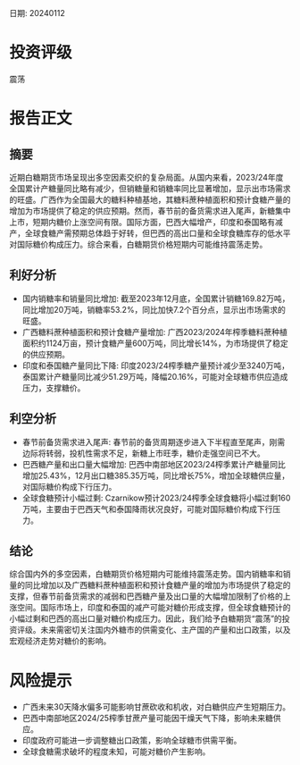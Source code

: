 
日期: 20240112

# 投资评级

震荡

# 报告正文

## 摘要

近期白糖期货市场呈现出多空因素交织的复杂局面。从国内来看，2023/24年度全国累计产糖量同比略有减少，但销糖量和销糖率同比显著增加，显示出市场需求的旺盛。广西作为全国最大的糖料种植基地，其糖料蔗种植面积和预计食糖产量的增加为市场提供了稳定的供应预期。然而，春节前的备货需求进入尾声，新糖集中上市，短期内糖价上涨空间有限。国际方面，巴西大幅增产，印度和泰国略有减产，全球食糖产需预期总体趋于好转，但巴西的高出口量和全球食糖库存的低水平对国际糖价构成压力。综合来看，白糖期货价格短期内可能维持震荡走势。

## 利好分析

* 国内销糖率和销量同比增加: 截至2023年12月底，全国累计销糖169.82万吨，同比增加20万吨，销糖率53.2%，同比加快7.2个百分点，显示出市场需求的旺盛。
* 广西糖料蔗种植面积和预计食糖产量增加: 广西2023/2024年榨季糖料蔗种植面积约1124万亩，预计食糖产量600万吨，同比增长14%，为市场提供了稳定的供应预期。
* 印度和泰国糖产量同比下降: 印度2023/24榨季糖产量预计减少至3240万吨，泰国累计产糖量同比减少51.29万吨，降幅20.16%，可能对全球糖市供应造成压力，支撑糖价。

## 利空分析

* 春节前备货需求进入尾声: 春节前的备货周期逐步进入下半程直至尾声，刚需边际将转弱，投机性需求不足，新糖上市旺季，糖价走强空间已不大。
* 巴西糖产量和出口量大幅增加: 巴西中南部地区2023/24榨季累计产糖量同比增加25.43%，12月出口糖385.35万吨，同比增长75%，增加全球糖供应量，对国际糖价构成下行压力。
* 全球食糖预计小幅过剩: Czarnikow预计2023/24榨季全球食糖将小幅过剩160万吨，主要由于巴西天气和泰国降雨状况良好，可能对国际糖价构成下行压力。

## 结论

综合国内外的多空因素，白糖期货价格短期内可能维持震荡走势。国内销糖率和销量的同比增加以及广西糖料蔗种植面积和预计食糖产量的增加为市场提供了稳定的支撑，但春节前备货需求的减弱和巴西糖产量及出口量的大幅增加限制了价格的上涨空间。国际市场上，印度和泰国的减产可能对糖价形成支撑，但全球食糖预计的小幅过剩和巴西的高出口量对糖价构成压力。因此，我们给予白糖期货“震荡”的投资评级。未来需密切关注国内外糖市的供需变化、主产国的产量和出口政策，以及宏观经济走势对糖价的影响。

# 风险提示

* 广西未来30天降水偏多可能影响甘蔗砍收和机收，对白糖供应产生短期压力。
* 巴西中南部地区2024/25榨季甘蔗产量可能因干燥天气下降，影响未来糖供应。
* 印度政府可能进一步调整糖出口政策，影响全球糖市供需平衡。
* 全球食糖需求破坏的程度未知，可能对糖价产生影响。
